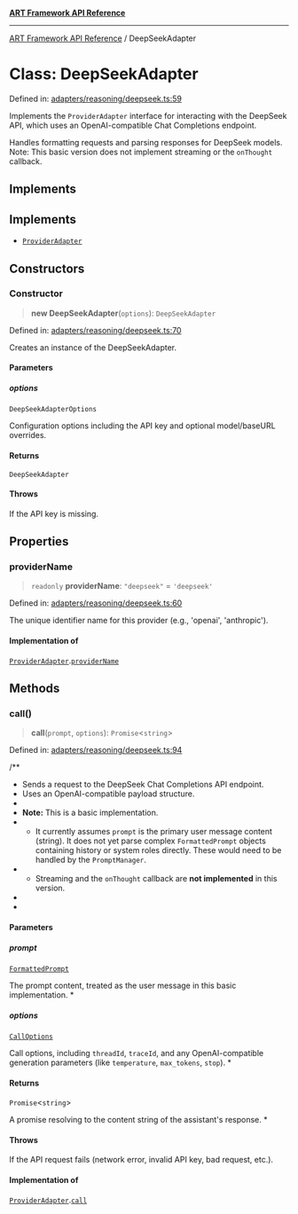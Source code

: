 [**ART Framework API Reference**](../README.md)

***

[ART Framework API Reference](../README.md) / DeepSeekAdapter

# Class: DeepSeekAdapter

Defined in: [adapters/reasoning/deepseek.ts:59](https://github.com/hashangit/ART/blob/f4539b852e546bb06f1cc8c56173d3ccfb0ad7fa/src/adapters/reasoning/deepseek.ts#L59)

Implements the `ProviderAdapter` interface for interacting with the DeepSeek API,
which uses an OpenAI-compatible Chat Completions endpoint.

Handles formatting requests and parsing responses for DeepSeek models.
Note: This basic version does not implement streaming or the `onThought` callback.

## Implements

## Implements

- [`ProviderAdapter`](../interfaces/ProviderAdapter.md)

## Constructors

### Constructor

> **new DeepSeekAdapter**(`options`): `DeepSeekAdapter`

Defined in: [adapters/reasoning/deepseek.ts:70](https://github.com/hashangit/ART/blob/f4539b852e546bb06f1cc8c56173d3ccfb0ad7fa/src/adapters/reasoning/deepseek.ts#L70)

Creates an instance of the DeepSeekAdapter.

#### Parameters

##### options

`DeepSeekAdapterOptions`

Configuration options including the API key and optional model/baseURL overrides.

#### Returns

`DeepSeekAdapter`

#### Throws

If the API key is missing.

## Properties

### providerName

> `readonly` **providerName**: `"deepseek"` = `'deepseek'`

Defined in: [adapters/reasoning/deepseek.ts:60](https://github.com/hashangit/ART/blob/f4539b852e546bb06f1cc8c56173d3ccfb0ad7fa/src/adapters/reasoning/deepseek.ts#L60)

The unique identifier name for this provider (e.g., 'openai', 'anthropic').

#### Implementation of

[`ProviderAdapter`](../interfaces/ProviderAdapter.md).[`providerName`](../interfaces/ProviderAdapter.md#providername)

## Methods

### call()

> **call**(`prompt`, `options`): `Promise`\<`string`\>

Defined in: [adapters/reasoning/deepseek.ts:94](https://github.com/hashangit/ART/blob/f4539b852e546bb06f1cc8c56173d3ccfb0ad7fa/src/adapters/reasoning/deepseek.ts#L94)

/**
 * Sends a request to the DeepSeek Chat Completions API endpoint.
 * Uses an OpenAI-compatible payload structure.
 *
 * **Note:** This is a basic implementation.
 * - It currently assumes `prompt` is the primary user message content (string). It does not yet parse complex `FormattedPrompt` objects containing history or system roles directly. These would need to be handled by the `PromptManager`.
 * - Streaming and the `onThought` callback are **not implemented** in this version.
 *
 *

#### Parameters

##### prompt

[`FormattedPrompt`](../type-aliases/FormattedPrompt.md)

The prompt content, treated as the user message in this basic implementation.
 *

##### options

[`CallOptions`](../interfaces/CallOptions.md)

Call options, including `threadId`, `traceId`, and any OpenAI-compatible generation parameters (like `temperature`, `max_tokens`, `stop`).
 *

#### Returns

`Promise`\<`string`\>

A promise resolving to the content string of the assistant's response.
 *

#### Throws

If the API request fails (network error, invalid API key, bad request, etc.).

#### Implementation of

[`ProviderAdapter`](../interfaces/ProviderAdapter.md).[`call`](../interfaces/ProviderAdapter.md#call)
